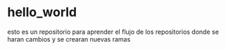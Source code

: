 # hello_world
esto es un repositorio para aprender el flujo de los repositorios donde se haran cambios y se crearan nuevas ramas 
